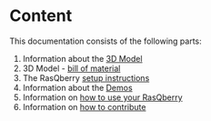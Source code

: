 # Content

This documentation consists of the following parts:

1. Information about the [3D Model](./3DModel.md) 
1. 3D Model - [bill of material](./3DModel_BillOfMaterials.md)
1. The RasQberry [setup instructions](./RasQberry_Setup.md)
1. Information about the [Demos](./RasQberry_Demos.md)
1. Information on [how to use your RasQberry](./HowToUse.md)
1. Information on [how to contribute](./HowToContribute.md)